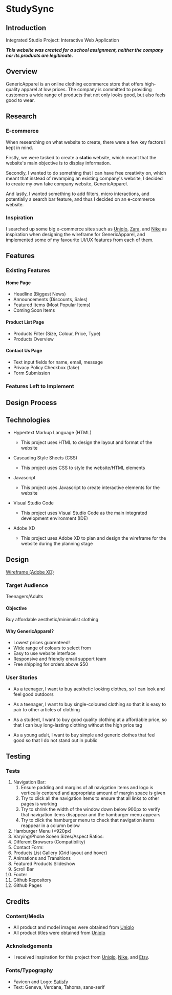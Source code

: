 # StudySync

## Introduction
Integrated Studio Project: Interactive Web Application

***This website was created for a school assignment, neither the company nor its products are legitimate.***

## Overview
GenericApparel is an online clothing ecommerce store that offers high-quality apparel at low prices. The company is committed to providing customers a wide range of products that not only looks good, but also feels good to wear.

## Research

### E-commerce 
When researching on what website to create, there were a few key factors I kept in mind. 

Firstly, we were tasked to create a **static** website, which meant that the website's main objective is to display information.

Secondly, I wanted to do something that I can have free creativity on, which meant that instead of revamping an existing company's website, I decided to create my own fake company website, GenericApparel.

And lastly, I wanted something to add filters, micro interactions, and potentially a search bar feature, and thus I decided on an e-commerce website.

### Inspiration
I searched up some big e-commerce sites such as [Uniqlo](https://www.uniqlo.com/), [Zara](https://www.zara.com/), and [Nike](https://www.nike.com/) as inspiration when designing the wireframe for GenericApparel, and implemented some of my favourite UI/UX features from each of them.

## Features

### Existing Features

#### Home Page
- Headline (Biggest News)
- Announcements (Discounts, Sales)
- Featured Items (Most Popular Items)
- Coming Soon Items

#### Product List Page
- Products Filter (Size, Colour, Price, Type)
- Products Overview

#### Contact Us Page
- Text input fields for name, email, message
- Privacy Policy Checkbox (fake)
- Form Submission

### Features Left to Implement

## Design Process

## Technologies
- Hypertext Markup Language (HTML)
  - This project uses HTML to design the layout and format of the website

- Cascading Style Sheets (CSS)
  - This project uses CSS to style the website/HTML elements

- Javascript
  - This project uses Javascript to create interactive elements for the website

- Visual Studio Code
  - This project uses Visual Studio Code as the main integrated development environment (IDE)

- Adobe XD
  - This project uses Adobe XD to plan and design the wireframe for the website during the planning stage

## Design
[Wireframe (Adobe XD)](https://xd.adobe.com/view/13933579-7eef-434c-9168-156d16580a80-46c0/?fullscreen)

### Target Audience
Teenagers/Adults

#### Objective
Buy affordable aesthetic/minimalist clothing

#### Why GenericApparel?
- Lowest prices guarenteed!
- Wide range of colours to select from
- Easy to use website interface
- Responsive and friendly email support team
- Free shipping for orders above $50

### User Stories
- As a teenager, I want to buy aesthetic looking clothes, so I can look and feel good outdoors

- As a teenager, I want to buy single-coloured clothing so that it is easy to pair to other articles of clothing

- As a student, I want to buy good quality clothing at a affordable price, so that I can buy long-lasting clothing without the high price tag

- As a young adult, I want to buy simple and generic clothes that feel good so that I do not stand out in public

## Testing
### Tests
1. Navigation Bar:
    1. Ensure padding and margins of all navigation items and logo is vertically centered and appropriate amount of margin space is given
    2. Try to click all the navigation items to ensure that all links to other pages is working
    3. Try to shrink the width of the window down below 900px to verify that navigation items disappear and the hamburger menu appears
    4. Try to click the hamburger menu to check that navigation items reappear in a column below
2. Hamburger Menu (<920px)
3. Varying/Phone Sceen Sizes/Aspect Ratios:
4. Different Browsers (Compatibility)
5. Contact Form:
6. Products List Gallery (Grid layout and hover)
7. Animations and Transitions
8. Featured Products Slideshow
9. Scroll Bar
10. Footer
11. Github Repository
12. Github Pages


## Credits
### Content/Media
- All product and model images were obtained from [Uniqlo](https://www.uniqlo.com/)
- All product titles were obtained from [Uniqlo](https://www.uniqlo.com/)

### Acknoledgements
- I received inspiration for this project from [Uniqlo](https://www.uniqlo.com/), [Nike](https://www.nike.com/), and [Etsy](https://www.etsy.com/).

### Fonts/Typography
- Favicon and Logo: [Satisfy](https://fonts.google.com/specimen/Satisfy)
- Text: Geneva, Verdana, Tahoma, sans-serif